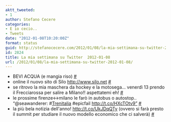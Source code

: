 ```yaml
---
aktt_tweeted:
- 1
author: Stefano Cecere
categories:
- E io cecio..
- Tweets
date: "2012-01-08T10:20:00Z"
format: status
guid: http://stefanocecere.com/2012/01/08/la-mia-settimana-su-twitter-2012-01-08/
id: 2824
title: La mia settimana su Twitter  2012-01-08
url: /2012/01/08/la-mia-settimana-su-twitter-2012-01-08/
---
```


<ul class="aktt_tweet_digest">
  <li>
    BEVI ACQUA (e mangia riso) <a href="http://twitter.com/StefanoCecere/statuses/155937011587485697" class="aktt_tweet_time">#</a>
  </li>
  <li>
    online il nuovo sito di Silo <a href="http://www.silo.net" rel="nofollow">http://www.silo.net</a> <a href="http://twitter.com/StefanoCecere/statuses/155357516711211008" class="aktt_tweet_time">#</a>
  </li>
  <li>
    se ritrovo la mia maschera da hockey e la motosega&#8230; venerdì 13 prendo il Frecciarossa per salire a Milano!! aspettatemi eh! <a href="http://twitter.com/StefanoCecere/statuses/154942511813623808" class="aktt_tweet_time">#</a>
  </li>
  <li>
    le prossime firenze<->milano le farò in autobus o autostop.. “@seawanderer: #<a href="http://search.twitter.com/search?q=%23Trenitalia" class="aktt_hashtag">Trenitalia</a> #epicfail <a href="http://t.co/HXcTOtv9”" rel="nofollow">http://t.co/HXcTOtv9”</a> <a href="http://twitter.com/StefanoCecere/statuses/154320115867987968" class="aktt_tweet_time">#</a>
  </li>
  <li>
    la più bela notizia dell'anno! <a href="http://t.co/UkJDqQTy" rel="nofollow">http://t.co/UkJDqQTy</a> (ovvero si farà presto il summit per studiare il nuovo modello economico che ci salverà) <a href="http://twitter.com/StefanoCecere/statuses/153874033899868160" class="aktt_tweet_time">#</a>
  </li>
</ul>